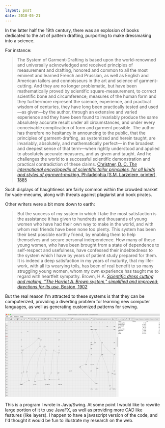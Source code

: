 ```yaml
---
layout: post
date: 2018-05-21
---
```

In the latter half the 19th century, there was an explosion of books dedicated to the art of pattern drafting, purporting to make dressmaking into a science.

For instance:
> The System of Garment-Drafting is based upon the world-renowned and
universally acknowledged and received principles of measurement and drafting, honored and common to all the most eminent and learned French and Prussian, as well as English and American tailors and connoisseurs in the art and science of garment-cutting. And they are no longer problematic, but have been mathematically proved by scientific square-measurement, to correct scientific bone and circumference; measures of the human form and they furthermore represent the science, experience, and practical wisdom of centuries, they have long been practically tested and used—as given—by the author, through an extensive and varied experience and they have been found to invariably produce the same absolutely accurate result under all circumstances, and under every conceivable complication of form and garment possible. The author has therefore no hesitancy in announcing to the public, that the principles of garment-drafting, as systemized and herein taught, are invariably, absolutely, and mathematically perfect— in the broadest and deepest sense of that term—when rightly understood and applied to absolutely accurate measures, and as given and taught. And he challenges the world to a successful scientific demonstration and practical contradiction of these claims.
<a href="https://archive.org/details/internationalenc00chri">[Christner, D. C. <em>The international encyclopedia of scientific tailor principles, for all kinds and styles of garment-making. </em>Philadelphia [S.M. Larzelere, printer], 1885](https://archive.org/details/internationalenc00chri)

Such displays of haughtiness are fairly common within the crowded market for vade-mecums, along with threats against plagiarist and book pirates.

Other writers were a bit more down to earth:
> But the success of my system in which I take the most satisfaction is the assistance it has given to hundreds and thousands of young women who have had their own way to make in the world, and with whom real friends have been none too plenty. This system has been their best possible earthly friend, by enabling them to help themselves and secure personal independence. How many of these young women, who have been brought from a state of dependence to self-respect and usefulness, have confessed their indebtedness to the system which I have by years of patient study prepared for them. It is indeed a deep satisfaction in my years of maturity, that my life-work, with all its wearying toils, has been of real benefit to so many struggling young women, whom my own experience has taught me to regard with heartfelt sympathy.
Brown, H A. [<em>Scientific dress cutting and making, "The Harriet A. Brown system," simplified and improved; directions for its use.</em> Boston, 1902](https://archive.org/details/scientificdressc00brow)

But the real reason I'm attracted to these systems is that they can be computerized, providing a diverting problem for learning new computer languages, as well as generating customized patterns for sewing.

![screenshot of patterndesigner, a pattern editor implemented in Swing](/images/patterndesigner.png)

This is a program I wrote in Java/Swing. At some point I would like to rewrite large portion of it to use JavaFX, as well as providing more CAD like features (like layers). I happen to have a javascript version of the code, and I'd thought it would be fun to illustrate my research on the web.

